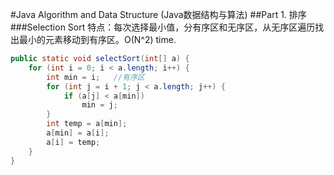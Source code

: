 #Java Algorithm and Data Structure (Java数据结构与算法)
##Part 1. 排序
###Selection Sort
特点：每次选择最小值，分有序区和无序区，从无序区遍历找出最小的元素移动到有序区。O(N^2) time.
```Java
public static void selectSort(int[] a) {
	for (int i = 0; i < a.length; i++) {
		int min = i;   //有序区
		for (int j = i + 1; j < a.length; j++) {
			if (a[j] < a[min])
				min = j;
		}
		int temp = a[min];
		a[min] = a[i];
		a[i] = temp;
	}
}
```




